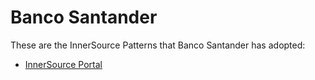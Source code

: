 # Banco Santander

These are the InnerSource Patterns that Banco Santander has adopted:

* [InnerSource Portal](../patterns/2-structured/innersource-portal.md)